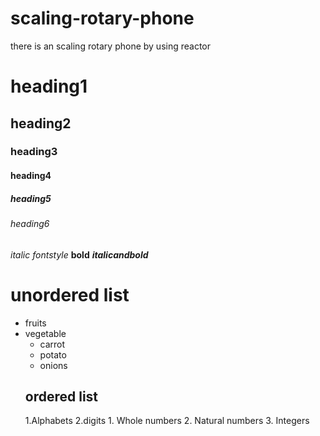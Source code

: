 # scaling-rotary-phone
there is an scaling rotary phone by using reactor
# heading1
## heading2
### heading3
#### heading4
##### heading5
###### heading6

*italic fontstyle*
**bold**
***italicandbold***

# unordered list

* fruits
* vegetable
   * carrot
   * potato 
   * onions
   ## ordered list
   1.Alphabets
   2.digits
      1. Whole numbers
      2. Natural numbers
      3. Integers
      

